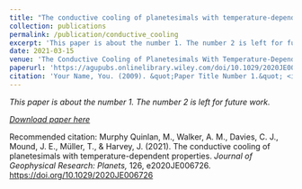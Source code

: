```yaml
---
title: "The conductive cooling of planetesimals with temperature-dependent properties"
collection: publications
permalink: /publication/conductive_cooling
excerpt: 'This paper is about the number 1. The number 2 is left for future work.'
date: 2021-03-15
venue: 'The Conductive Cooling of Planetesimals With Temperature-Dependent Properties'
paperurl: 'https://agupubs.onlinelibrary.wiley.com/doi/10.1029/2020JE006726'
citation: 'Your Name, You. (2009). &quot;Paper Title Number 1.&quot; <i>Journal 1</i>. 1(1).'
---
```


*This paper is about the number 1. The number 2 is left for future work.*

*[Download paper here](http://academicpages.github.io/files/paper1.pdf)*

Recommended citation:  Murphy Quinlan, M., Walker, A. M., Davies, C. J., Mound, J. E., Müller, T., & Harvey, J. (2021). The conductive cooling of planetesimals with temperature-dependent properties. *Journal of Geophysical Research: Planets,* 126, e2020JE006726. https://doi.org/10.1029/2020JE006726 
